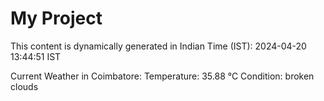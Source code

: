 # My Project

This content is dynamically generated in Indian Time (IST): 2024-04-20 13:44:51 IST


Current Weather in Coimbatore:
Temperature: 35.88 °C
Condition: broken clouds
